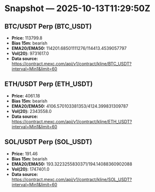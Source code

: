 # Snapshot — 2025-10-13T11:29:50Z

## BTC/USDT Perp (BTC_USDT)
- **Price:** 113799.8
- **Bias 15m:** bearish
- **EMA20/EMA50:** 114201.68501111276/114413.4539057797
- **Vol(20):** 9731617.0
- **Data source:** https://contract.mexc.com/api/v1/contract/kline/BTC_USDT?interval=Min1&limit=60

## ETH/USDT Perp (ETH_USDT)
- **Price:** 4061.18
- **Bias 15m:** bearish
- **EMA20/EMA50:** 4106.570103381353/4124.399831309787
- **Vol(20):** 2343558.0
- **Data source:** https://contract.mexc.com/api/v1/contract/kline/ETH_USDT?interval=Min1&limit=60

## SOL/USDT Perp (SOL_USDT)
- **Price:** 191.46
- **Bias 15m:** bearish
- **EMA20/EMA50:** 193.3223255830371/194.14088360902088
- **Vol(20):** 1747401.0
- **Data source:** https://contract.mexc.com/api/v1/contract/kline/SOL_USDT?interval=Min1&limit=60
